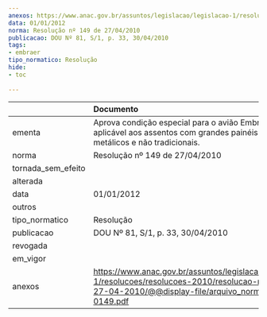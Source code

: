 ```yaml
---
anexos: https://www.anac.gov.br/assuntos/legislacao/legislacao-1/resolucoes/resolucoes-2010/resolucao-no-149-de-27-04-2010/@@display-file/arquivo_norma/A2010-0149.pdf
data: 01/01/2012
norma: Resolução nº 149 de 27/04/2010
publicacao: DOU Nº 81, S/1, p. 33, 30/04/2010
tags:
- embraer
tipo_normatico: Resolução
hide: 
- toc 
 
---
```


|                    | Documento                                                                                                                                                      |
|:-------------------|:---------------------------------------------------------------------------------------------------------------------------------------------------------------|
| ementa             | Aprova condição especial para o avião Embraer ERJ 190, aplicável aos assentos com grandes painéis não metálicos e não tradicionais.                            |
| norma              | Resolução nº 149 de 27/04/2010                                                                                                                                 |
| tornada_sem_efeito |                                                                                                                                                                |
| alterada           |                                                                                                                                                                |
| data               | 01/01/2012                                                                                                                                                     |
| outros             |                                                                                                                                                                |
| tipo_normatico     | Resolução                                                                                                                                                      |
| publicacao         | DOU Nº 81, S/1, p. 33, 30/04/2010                                                                                                                              |
| revogada           |                                                                                                                                                                |
| em_vigor           |                                                                                                                                                                |
| anexos             | https://www.anac.gov.br/assuntos/legislacao/legislacao-1/resolucoes/resolucoes-2010/resolucao-no-149-de-27-04-2010/@@display-file/arquivo_norma/A2010-0149.pdf |